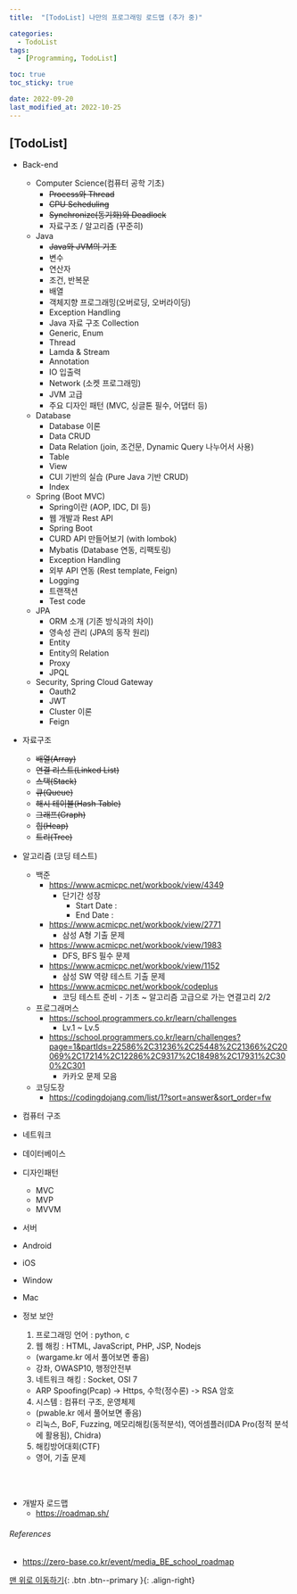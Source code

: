```yaml
---
title:  "[TodoList] 나만의 프로그래밍 로드맵 (추가 중)" 

categories:
  - TodoList
tags:
  - [Programming, TodoList]

toc: true
toc_sticky: true

date: 2022-09-20
last_modified_at: 2022-10-25
---
```

## [TodoList]  

 - Back-end
    - Computer Science(컴퓨터 공학 기초)
        - ~~Process와 Thread~~
        - ~~CPU Scheduling~~
        - ~~Synchronize(동기화)와 Deadlock~~
        - 자료구조 / 알고리즘 (꾸준히)
    - Java
        - ~~Java와 JVM의 기초~~
        - 변수
        - 연산자
        - 조건, 반복문
        - 배열
        - 객체지향 프로그래밍(오버로딩, 오버라이딩)
        - Exception Handling
        - Java 자료 구조 Collection
        - Generic, Enum
        - Thread
        - Lamda & Stream
        - Annotation
        - IO 입출력
        - Network (소켓 프로그래밍)
        - JVM 고급
        - 주요 디자인 패턴 (MVC, 싱글톤 필수, 어댑터 등)
    - Database
        - Database 이론
        - Data CRUD
        - Data Relation (join, 조건문, Dynamic Query 나누어서 사용)
        - Table
        - View
        - CUI 기반의 실습 (Pure Java 기반 CRUD)
        - Index
    - Spring (Boot MVC)
        - Spring이란 (AOP, IDC, DI 등)
        - 웹 개발과 Rest API
        - Spring Boot
        - CURD API 만들어보기 (with lombok)
        - Mybatis (Database 연동, 리팩토링)
        - Exception Handling
        - 외부 API 연동 (Rest template, Feign)
        - Logging
        - 트랜잭션
        - Test code
    - JPA
        - ORM 소개 (기존 방식과의 차이)
        - 영속성 관리 (JPA의 동작 원리)
        - Entity
        - Entity의 Relation
        - Proxy
        - JPQL
    - Security, Spring Cloud Gateway
        - Oauth2
        - JWT
        - Cluster 이론
        - Feign
    
        



 - 자료구조
    - ~~배열(Array)~~
    - ~~연결 리스트(Linked List)~~
    - ~~스택(Stack)~~
    - ~~큐(Queue)~~
    - ~~해시 테이블(Hash Table)~~
    - ~~그래프(Graph)~~
    - ~~힙(Heap)~~
    - ~~트리(Tree)~~

- 알고리즘 (코딩 테스트)
    - 백준
        - https://www.acmicpc.net/workbook/view/4349
            - 단기간 성장
                - Start Date : 
                - End Date : 
        - https://www.acmicpc.net/workbook/view/2771
            - 삼성 A형 기출 문제
        - https://www.acmicpc.net/workbook/view/1983
            - DFS, BFS 필수 문제
        - https://www.acmicpc.net/workbook/view/1152
            - 삼성 SW 역량 테스트 기출 문제
        - https://www.acmicpc.net/workbook/codeplus
            - 코딩 테스트 준비 - 기초 ~ 알고리즘 고급으로 가는 연결고리 2/2
    - 프로그래머스
        - https://school.programmers.co.kr/learn/challenges
            - Lv.1 ~ Lv.5
        - https://school.programmers.co.kr/learn/challenges?page=1&partIds=22586%2C31236%2C25448%2C21366%2C20069%2C17214%2C12286%2C9317%2C18498%2C17931%2C300%2C301
            - 카카오 문제 모음
    - 코딩도장
        - https://codingdojang.com/list/1?sort=answer&sort_order=fw

- 컴퓨터 구조
- 네트워크
- 데이터베이스
- 디자인패턴
    - MVC
    - MVP
    - MVVM
- 서버
- Android
- iOS
- Window
- Mac
- 정보 보안
    1. 프로그래밍 언어 : python, c
    2. 웹 해킹 : HTML, JavaScript, PHP, JSP, Nodejs 		
    - (wargame.kr 에서 풀어보면 좋음)
	- 강좌, OWASP10, 행정안전부
    3. 네트워크 해킹 : Socket, OSI 7 
	- ARP Spoofing(Pcap) -> Https, 수학(정수론) -> RSA 암호 
    4. 시스템 : 컴퓨터 구조, 운영체제	
    - (pwable.kr 에서 풀어보면 좋음)
	- 리눅스, BoF, Fuzzing, 메모리해킹(동적분석), 역어셈플러(IDA Pro(정적 분석에 활용됨), Chidra)
    5. 해킹방어대회(CTF)
	- 영어, 기출 문제
<br>
<br>

- 개발자 로드맵
    - https://roadmap.sh/


###### References
- https://zero-base.co.kr/event/media_BE_school_roadmap

[맨 위로 이동하기](#){: .btn .btn--primary }{: .align-right} 